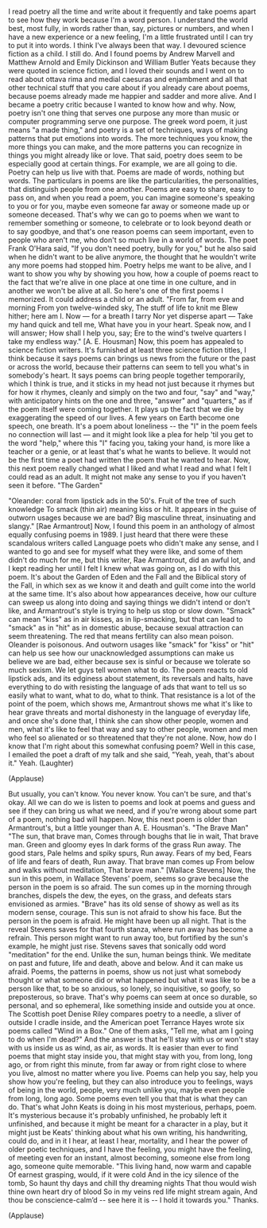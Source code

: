 
I read poetry all the time
and write about it frequently
and take poems apart
to see how they work
because I&#39;m a word person.
I understand the world best, most fully,
in words rather than, say, pictures or numbers,
and when I have a new experience or a new feeling,
I&#39;m a little frustrated
until I can try to put it into words.
I think I&#39;ve always been that way.
I devoured science fiction as a child. I still do.
And I found poems by Andrew Marvell
and Matthew Arnold and Emily Dickinson
and William Butler Yeats
because they were quoted in science fiction,
and I loved their sounds
and I went on to read about ottava rima
and medial caesuras and enjambment
and all that other technical stuff
that you care about if you already care about poems,
because poems already made me happier
and sadder and more alive.
And I became a poetry critic
because I wanted to know how and why.
Now, poetry isn&#39;t one thing that serves one purpose
any more than music or computer programming
serve one purpose.
The greek word poem, it just means &quot;a made thing,&quot;
and poetry is a set of techniques,
ways of making patterns
that put emotions into words.
The more techniques you know,
the more things you can make,
and the more patterns you can recognize
in things you might already like or love.
That said, poetry does seem to be
especially good at certain things.
For example, we are all going to die.
Poetry can help us live with that.
Poems are made of words, nothing but words.
The particulars in poems are like
the particularities, the personalities,
that distinguish people from one another.
Poems are easy to share, easy to pass on,
and when you read a poem, you can imagine
someone&#39;s speaking to you or for you,
maybe even someone far away
or someone made up or someone deceased.
That&#39;s why we can go to poems when we want to
remember something or someone,
to celebrate or to look beyond death
or to say goodbye,
and that&#39;s one reason poems can seem important,
even to people who aren&#39;t me,
who don&#39;t so much live in a world of words.
The poet Frank O&#39;Hara said,
&quot;If you don&#39;t need poetry, bully for you,&quot;
but he also said when he didn&#39;t
want to be alive anymore,
the thought that he wouldn&#39;t write any more poems
had stopped him.
Poetry helps me want to be alive,
and I want to show you why by showing you how,
how a couple of poems react to the fact that
we&#39;re alive in one place at one time in one culture,
and in another we won&#39;t be alive at all.
So here&#39;s one of the first poems I memorized.
It could address a child or an adult.
&quot;From far, from eve and morning
From yon twelve-winded sky,
The stuff of life to knit me
Blew hither; here am I.
Now — for a breath I tarry
Nor yet disperse apart —
Take my hand quick and tell me,
What have you in your heart.
Speak now, and I will answer;
How shall I help you, say;
Ere to the wind&#39;s twelve quarters
I take my endless way.&quot;
[A. E. Housman]
Now, this poem has appealed
to science fiction writers.
It&#39;s furnished at least three science fiction titles,
I think because it says poems can brings us news
from the future or the past
or across the world,
because their patterns can seem to tell you
what&#39;s in somebody&#39;s heart.
It says poems can bring people together temporarily,
which I think is true,
and it sticks in my head not just because it rhymes
but for how it rhymes,
cleanly and simply on the two and four,
&quot;say&quot; and &quot;way,&quot;
with anticipatory hints on the one and three,
&quot;answer&quot; and &quot;quarters,&quot;
as if the poem itself were coming together.
It plays up the fact that we die
by exaggerating the speed of our lives.
A few years on Earth become
one speech, one breath.
It&#39;s a poem about loneliness --
the &quot;I&quot; in the poem feels no connection will last —
and it might look like a plea for help
&#39;til you get to the word &quot;help,&quot;
where this &quot;I&quot; facing you, taking your hand,
is more like a teacher or a genie,
or at least that&#39;s what he wants to believe.
It would not be the first time a poet had
written the poem that he wanted to hear.
Now, this next poem really changed
what I liked and what I read
and what I felt I could read as an adult.
It might not make any sense to you
if you haven&#39;t seen it before.
&quot;The Garden&quot;

&quot;Oleander: coral
from lipstick ads in the 50&#39;s.
Fruit of the tree of such knowledge
To smack
(thin air)
meaning kiss or hit.
It appears
in the guise of outworn usages
because we are bad?
Big masculine threat,
insinuating and slangy.&quot;
[Rae Armantrout]
Now, I found this poem in an anthology
of almost equally confusing poems in 1989.
I just heard that there were these scandalous writers
called Language poets who didn&#39;t make any sense,
and I wanted to go and see
for myself what they were like,
and some of them didn&#39;t do much for me,
but this writer, Rae Armantrout,
did an awful lot, and I kept reading her
until I felt I knew what was going on,
as I do with this poem.
It&#39;s about the Garden of Eden and the Fall
and the Biblical story of the Fall,
in which sex as we know it
and death and guilt
come into the world at the same time.
It&#39;s also about how appearances deceive,
how our culture can sweep us along
into doing and saying things we didn&#39;t intend
or don&#39;t like, and Armantrout&#39;s style
is trying to help us stop or slow down.
&quot;Smack&quot; can mean &quot;kiss&quot; as in air kisses,
as in lip-smacking,
but that can lead to &quot;smack&quot; as in &quot;hit&quot;
as in domestic abuse,
because sexual attraction can seem threatening.
The red that means fertility
can also mean poison.
Oleander is poisonous.
And outworn usages like &quot;smack&quot; for &quot;kiss&quot;
or &quot;hit&quot; can help us see
how our unacknowledged assumptions
can make us believe we are bad,
either because sex is sinful
or because we tolerate so much sexism.
We let guys tell women what to do.
The poem reacts to old lipstick ads,
and its edginess about statement,
its reversals and halts, have everything to do
with resisting the language of ads
that want to tell us so easily what to want,
what to do, what to think.
That resistance is a lot of the point of the poem,
which shows me, Armantrout shows me
what it&#39;s like to hear grave threats
and mortal dishonesty in the language
of everyday life, and once she&#39;s done that,
I think she can show other people, women and men,
what it&#39;s like to feel that way
and say to other people, women and men
who feel so alienated or so threatened
that they&#39;re not alone.
Now, how do I know that I&#39;m right
about this somewhat confusing poem?
Well in this case, I emailed
the poet a draft of my talk
and she said, &quot;Yeah, yeah, that&#39;s about it.&quot;
Yeah. 
(Laughter)
 
(Applause)

But usually, you can&#39;t know. You never know.
You can&#39;t be sure, and that&#39;s okay.
All we can do we is listen to poems
and look at poems and guess
and see if they can bring us what we need,
and if you&#39;re wrong about some part of a poem,
nothing bad will happen.
Now, this next poem is older than Armantrout&#39;s,
but a little younger than A. E. Housman&#39;s.
&quot;The Brave Man&quot;
&quot;The sun, that brave man,
Comes through boughs that lie in wait,
That brave man.
Green and gloomy eyes
In dark forms of the grass
Run away.
The good stars,
Pale helms and spiky spurs,
Run away.
Fears of my bed,
Fears of life and fears of death,
Run away.
That brave man comes up
From below and walks without meditation,
That brave man.&quot;
[Wallace Stevens]
Now, the sun in this poem,
in Wallace Stevens&#39; poem, seems so grave
because the person in the poem is so afraid.
The sun comes up in the morning through branches,
dispels the dew, the eyes, on the grass,
and defeats stars envisioned as armies.
&quot;Brave&quot; has its old sense of showy
as well as its modern sense, courage.
This sun is not afraid to show his face.
But the person in the poem is afraid.
He might have been up all night.
That is the reveal Stevens
saves for that fourth stanza,
where run away has become a refrain.
This person might want to run away too,
but fortified by the sun&#39;s example,
he might just rise.
Stevens saves that sonically odd word &quot;meditation&quot;
for the end.
Unlike the sun, human beings think.
We meditate on past and future, life and death,
above and below.
And it can make us afraid.
Poems, the patterns in poems,
show us not just what somebody thought
or what someone did or what happened
but what it was like to be a person like that,
to be so anxious, so lonely, so inquisitive,
so goofy, so preposterous, so brave.
That&#39;s why poems can seem at once so durable,
so personal, and so ephemeral,
like something inside and outside you at once.
The Scottish poet Denise Riley compares poetry
to a needle, a sliver of outside I cradle inside,
and the American poet Terrance Hayes
wrote six poems called &quot;Wind in a Box.&quot;
One of them asks, &quot;Tell me,
what am I going to do when I&#39;m dead?&quot;
And the answer is that he&#39;ll stay with us
or won&#39;t stay with us inside us as wind,
as air, as words.
It is easier than ever to find poems
that might stay inside you, that might stay with you,
from long, long ago, or from right this minute,
from far away or from right close to where you live,
almost no matter where you live.
Poems can help you say, help
you show how you&#39;re feeling,
but they can also introduce you
to feelings, ways of being in the world,
people, very much unlike you,
maybe even people from long, long ago.
Some poems even tell you
that that is what they can do.
That&#39;s what John Keats is doing
in his most mysterious, perhaps, poem.
It&#39;s mysterious because it&#39;s probably unfinished,
he probably left it unfinished,
and because it might be meant
for a character in a play,
but it might just be Keats&#39; thinking
about what his own writing,
his handwriting, could do,
and in it I hear, at least I hear, mortality,
and I hear the power of older poetic techniques,
and I have the feeling, you might have the feeling,
of meeting even for an instant, almost becoming,
someone else from long ago,
someone quite memorable.
&quot;This living hand, now warm and capable
Of earnest grasping, would, if it were cold
And in the icy silence of the tomb,
So haunt thy days and chill thy dreaming nights
That thou would wish thine own heart dry of blood
So in my veins red life might stream again,
And thou be conscience-calm’d -- see here it is --
I hold it towards you.&quot;
Thanks.

(Applause)

